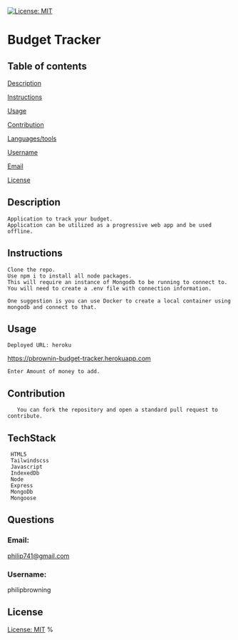 [![License: MIT](https://img.shields.io/badge/License-MIT-yellow.svg)](https://opensource.org/licenses/MIT)
   # Budget Tracker
   ## Table of contents     
[Description](#description)

[Instructions](#instructions)

[Usage](#usage)

[Contribution](#contribution)

[Languages/tools](#techstack)

[Username](#username)

[Email](#email)

[License](#license)

   ## Description
    Application to track your budget. 
    Application can be utilized as a progressive web app and be used offline.   
   ## Instructions
    Clone the repo.
    Use npm i to install all node packages.
    This will require an instance of Mongodb to be running to connect to.
    You will need to create a .env file with connection information.
    
    One suggestion is you can use Docker to create a local container using mongodb and connect to that. 
   ## Usage
    Deployed URL: heroku 
   https://pbrownin-budget-tracker.herokuapp.com
   
    Enter Amount of money to add.
   ## Contribution
       You can fork the repository and open a standard pull request to contribute.
   ## TechStack
     HTML5
     Tailwindscss
     Javascript
     IndexedDb
     Node
     Express
     MongoDb
     Mongoose
   
   ## Questions
   ### Email:
   philip741@gmail.com
   ### Username:
   philipbrowning
   ## License
   [License: MIT](https://opensource.org/licenses/MIT)
  %                   
